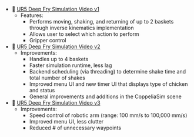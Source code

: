 
   - 🤖 [UR5 Deep Fry Simulation Video v1](https://www.youtube.com/watch?v=A1o8x-pBRHQ)
      - Features:
         - Performs moving, shaking, and returning of up to 2 baskets through inverse kinematics implementation
         - Allows user to select which action to perform
         - Gripper control
   - 🤖 [UR5 Deep Fry Simulation Video v2](https://www.youtube.com/watch?v=x2EhPGrvZ0g)
      - Improvements:
         - Handles up to 4 baskets
         - Faster simulation runtime, less lag
         - Backend scheduling (via threading) to determine shake time and total number of shakes
         - Improved menu UI and new timer UI that displays type of chicken and status
         - General improvements and additions in the CoppeliaSim scene
   -  🤖 [UR5 Deep Fry Simulation Video v3](https://www.youtube.com/watch?v=B6eoovQDeW8)
      - Improvements:
         - Speed control of robotic arm (range: 100 mm/s to 100,000 mm/s)
         - Improved menu UI, less clutter
         - Reduced # of unnecessary waypoints
